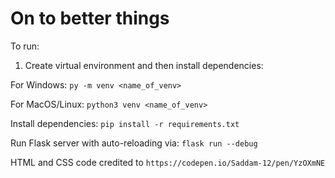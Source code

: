 # On to better things

To run:

1. Create virtual environment and then install dependencies:

For Windows:
`py -m venv <name_of_venv>`

For MacOS/Linux:
`python3 venv <name_of_venv>`

Install dependencies:
`pip install -r requirements.txt`

Run Flask server with auto-reloading via:
`flask run --debug`


HTML and CSS code credited to `https://codepen.io/Saddam-12/pen/YzOXmNE`